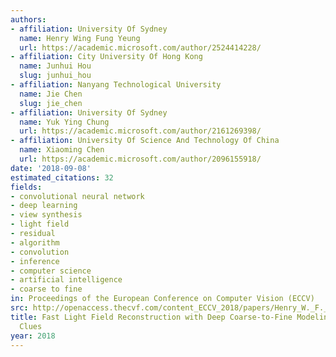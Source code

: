 ```yaml
---
authors:
- affiliation: University Of Sydney
  name: Henry Wing Fung Yeung
  url: https://academic.microsoft.com/author/2524414228/
- affiliation: City University Of Hong Kong
  name: Junhui Hou
  slug: junhui_hou
- affiliation: Nanyang Technological University
  name: Jie Chen
  slug: jie_chen
- affiliation: University Of Sydney
  name: Yuk Ying Chung
  url: https://academic.microsoft.com/author/2161269398/
- affiliation: University Of Science And Technology Of China
  name: Xiaoming Chen
  url: https://academic.microsoft.com/author/2096155918/
date: '2018-09-08'
estimated_citations: 32
fields:
- convolutional neural network
- deep learning
- view synthesis
- light field
- residual
- algorithm
- convolution
- inference
- computer science
- artificial intelligence
- coarse to fine
in: Proceedings of the European Conference on Computer Vision (ECCV)
src: http://openaccess.thecvf.com/content_ECCV_2018/papers/Henry_W._F._Yeung_Fast_Light_Field_ECCV_2018_paper.pdf
title: Fast Light Field Reconstruction with Deep Coarse-to-Fine Modeling of Spatial-Angular
  Clues
year: 2018
---
```

